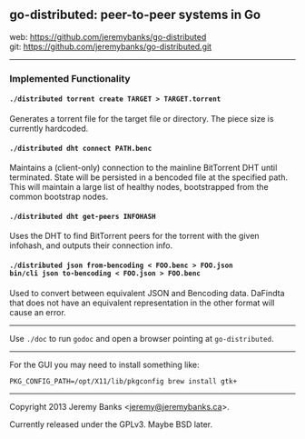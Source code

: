 ## go-distributed: peer-to-peer systems in Go

web: https://github.com/jeremybanks/go-distributed  
git: https://github.com/jeremybanks/go-distributed.git

---

### Implemented Functionality

#### `./distributed torrent create TARGET > TARGET.torrent`

Generates a torrent file for the target file or directory. The piece size is currently hardcoded.

#### `./distributed dht connect PATH.benc`

Maintains a (client-only) connection to the mainline BitTorrent DHT until terminated. State will be persisted in a bencoded file at the specified path. This will maintain a large list of healthy nodes, bootstrapped from the common bootstrap nodes.

#### `./distributed dht get-peers INFOHASH`

Uses the DHT to find BitTorrent peers for the torrent with the given infohash, and outputs their connection info.

#### `./distributed json from-bencoding < FOO.benc > FOO.json`  <br />  `bin/cli json to-bencoding < FOO.json > FOO.benc`

Used to convert between equivalent JSON and Bencoding data. DaFindta that does not have an equivalent representation in the other format will cause an error.

---

Use `./doc` to run `godoc` and open a browser pointing at `go-distributed`.

---

For the GUI you may need to install something like:

    PKG_CONFIG_PATH=/opt/X11/lib/pkgconfig brew install gtk+

---

Copyright 2013 Jeremy Banks <<jeremy@jeremybanks.ca>>.

Currently released under the GPLv3. Maybe BSD later.
